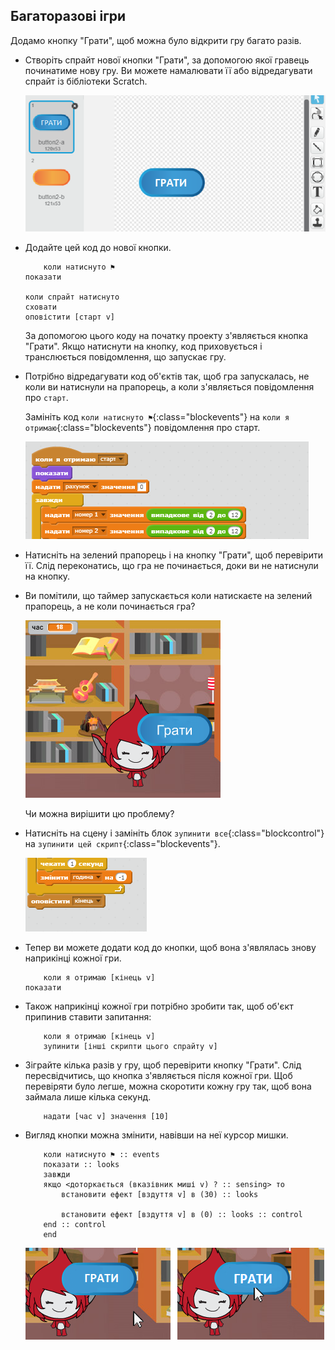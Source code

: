 ## Багаторазові ігри

Додамо кнопку "Грати", щоб можна було відкрити гру багато разів.

+ Створіть спрайт нової кнопки "Грати", за допомогою якої гравець починатиме нову гру. Ви можете намалювати її або відредагувати спрайт із бібліотеки Scratch.
    
    ![знімок екрану](images/brain-play.png)

+ Додайте цей код до нової кнопки.
    
    ```blocks
        коли натиснуто ⚑
    показати
    
    коли спрайт натиснуто
    сховати
    оповістити [старт v]
    ```
    
    За допомогою цього коду на початку проекту з'являється кнопка "Грати". Якщо натиснути на кнопку, код приховується і транслюється повідомлення, що запускає гру.

+ Потрібно відредагувати код об'єктів так, щоб гра запускалась, не коли ви натиснули на прапорець, а коли з'являється повідомлення про `старт`.
    
    Замініть код `коли натиснуто ⚑`{:class="blockevents"} на `коли я отримаю`{:class="blockevents"} повідомлення про старт.
    
    ![знімок екрану](images/brain-start.png)

+ Натисніть на зелений прапорець і на кнопку "Грати", щоб перевірити її. Слід переконатись, що гра не починається, доки ви не натиснули на кнопку.

+ Ви помітили, що таймер запускається коли натискаєте на зелений прапорець, а не коли починається гра?
    
    ![знімок екрану](images/brain-timer-bug.png)
    
    Чи можна вирішити цю проблему?

+ Натисніть на сцену і замініть блок `зупинити все`{:class="blockcontrol"} на `зупинити цей скрипт`{:class="blockevents"}.
    
    ![знімок екрану](images/brain-end.png)

+ Тепер ви можете додати код до кнопки, щоб вона з'являлась знову наприкінці кожної гри.
    
    ```blocks
        коли я отримаю [кінець v]
    показати
    ```

+ Також наприкінці кожної гри потрібно зробити так, щоб об'єкт припинив ставити запитання:
    
    ```blocks
        коли я отримаю [кінець v]
        зупинити [інші скрипти цього спрайту v]
    ```

+ Зіграйте кілька разів у гру, щоб перевірити кнопку "Грати". Слід пересвідчитись, що кнопка з'являється після кожної гри. Щоб перевіряти було легше, можна скоротити кожну гру так, щоб вона займала лише кілька секунд.
    
    ```blocks
        надати [час v] значення [10]
    ```

+ Вигляд кнопки можна змінити, навівши на неї курсор мишки.
    
    ```blocks3
        коли натиснуто ⚑ :: events
        показати :: looks
        завжди 
        якщо <доторкається (вказівник миші v) ? :: sensing> то 
            встановити ефект [вздуття v] в (30) :: looks
  
            встановити ефект [вздуття v] в (0) :: looks :: control
        end :: control
        end
    ```
    
    ![знімок екрану](images/brain-fisheye.png)
